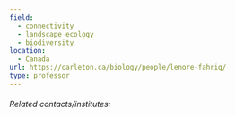 ```yaml
---
field:
  - connectivity
  - landscape ecology
  - biodiversity
location:
  - Canada
url: https://carleton.ca/biology/people/lenore-fahrig/
type: professor
---
```

###### Related contacts/institutes:
